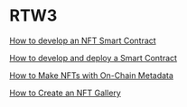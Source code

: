 # RTW3

[How to develop an NFT Smart Contract](WeekOne)

[How to develop and deploy a Smart Contract](WeekTwo)

[How to Make NFTs with On-Chain Metadata](WeekThree)

[How to Create an NFT Gallery](WeekFour)
